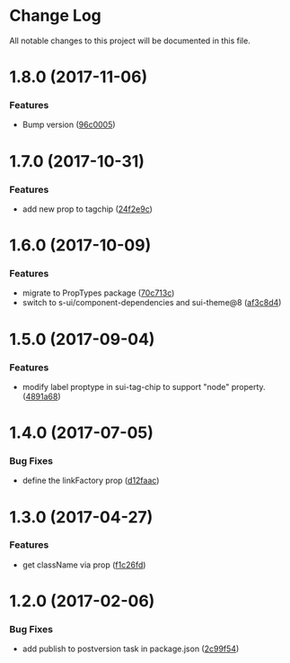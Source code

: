 # Change Log

All notable changes to this project will be documented in this file.

<a name="1.8.0"></a>
# 1.8.0 (2017-11-06)


### Features

* Bump version ([96c0005](https://github.com/SUI-Components/sui-components/commit/96c0005))



<a name="1.7.0"></a>
# 1.7.0 (2017-10-31)


### Features

* add new prop to tagchip ([24f2e9c](https://github.com/SUI-Components/sui-components/commit/24f2e9c))



<a name="1.6.0"></a>
# 1.6.0 (2017-10-09)


### Features

* migrate to PropTypes package ([70c713c](https://github.com/SUI-Components/sui-components/commit/70c713c))
* switch to s-ui/component-dependencies and sui-theme@8 ([af3c8d4](https://github.com/SUI-Components/sui-components/commit/af3c8d4))



<a name="1.5.0"></a>
# 1.5.0 (2017-09-04)


### Features

* modify label proptype in sui-tag-chip to support "node" property. ([4891a68](https://github.com/SUI-Components/sui-components/commit/4891a68))



<a name="1.4.0"></a>
# 1.4.0 (2017-07-05)


### Bug Fixes

* define the linkFactory prop ([d12faac](https://github.com/SUI-Components/sui-components/commit/d12faac))



<a name="1.3.0"></a>
# 1.3.0 (2017-04-27)


### Features

* get className via prop ([f1c26fd](https://github.com/SUI-Components/sui-components/commit/f1c26fd))



<a name="1.2.0"></a>
# 1.2.0 (2017-02-06)


### Bug Fixes

* add publish to postversion task in package.json ([2c99f54](https://github.com/SUI-Components/sui-components/commit/2c99f54))



